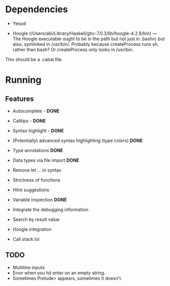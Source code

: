 
# Dependencies

* Yesod

* Hoogle (/Users/abi/Library/Haskell/ghc-7.0.3/lib/hoogle-4.2.8/bin) — The Hoogle executable ought to be in the path but not just in .bashrc but also, symlinked in /usr/bin/. Probably because createProcess runs sh, rather than bash? Or createProcess only looks in /usr/bin.

This should be a .cabal file.

# Running

## Features

* Autocomplete - **DONE**
* Calltips - **DONE**
* Syntax highlight - **DONE**
* (Potentially) advanced syntax highlighting (type colors) **DONE**
* Type annotations **DONE**
* Data types via file import **DONE**
* Remove let ... in syntax
* Strictness of functions
* Hlint suggestions
* Variable inspection **DONE**
* Integrate the debugging information
* Search by result value
* Hoogle integration

* Call stack lol

## TODO

* Multiline inputs
* Error when you hit enter on an empty string.
* Sometimes Prelude> appears, sometimes it doesn't.
